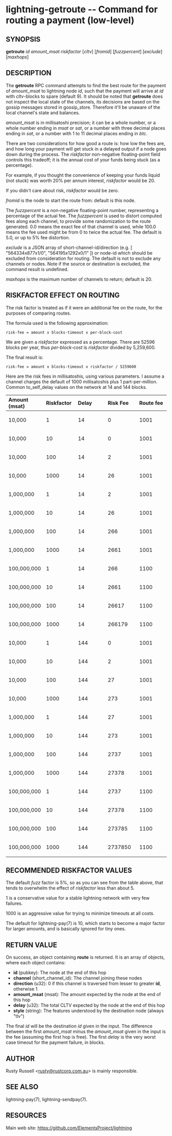 lightning-getroute -- Command for routing a payment (low-level)
===============================================================

SYNOPSIS
--------

**getroute** *id* *amount\_msat* *riskfactor* [*cltv*] [*fromid*]
[*fuzzpercent*] [*exclude*] [*maxhops*]

DESCRIPTION
-----------

The **getroute** RPC command attempts to find the best route for the
payment of *amount\_msat* to lightning node *id*, such that the payment will
arrive at *id* with *cltv*-blocks to spare (default 9). It should be
noted that **getroute** does not inspect the local state of the channels,
its decisions are based on the gossip messages stored in
gossip\_store. Therefore it'll be unaware of the local channel's state
and balances.

*amount\_msat* is in millisatoshi precision; it can be a whole number, or a
whole number ending in *msat* or *sat*, or a number with three decimal
places ending in *sat*, or a number with 1 to 11 decimal places ending
in *btc*.

There are two considerations for how good a route is: how low the fees
are, and how long your payment will get stuck in a delayed output if a
node goes down during the process. The *riskfactor* non-negative
floating-point field controls this tradeoff; it is the annual cost of
your funds being stuck (as a percentage).

For example, if you thought the convenience of keeping your funds liquid
(not stuck) was worth 20% per annum interest, *riskfactor* would be 20.

If you didn't care about risk, *riskfactor* would be zero.

*fromid* is the node to start the route from: default is this node.

The *fuzzpercent* is a non-negative floating-point number, representing a
percentage of the actual fee. The *fuzzpercent* is used to distort
computed fees along each channel, to provide some randomization to the
route generated. 0.0 means the exact fee of that channel is used, while
100.0 means the fee used might be from 0 to twice the actual fee. The
default is 5.0, or up to 5% fee distortion.

*exclude* is a JSON array of short-channel-id/direction (e.g. [
"564334x877x1/0", "564195x1292x0/1" ]) or node-id which should be excluded
from consideration for routing. The default is not to exclude any channels
or nodes. Note if the source or destination is excluded, the command result
is undefined.

*maxhops* is the maximum number of channels to return; default is 20.

RISKFACTOR EFFECT ON ROUTING
----------------------------

The risk factor is treated as if it were an additional fee on the route,
for the purposes of comparing routes.

The formula used is the following approximation:

    risk-fee = amount x blocks-timeout x per-block-cost

We are given a *riskfactor* expressed as a percentage. There are 52596
blocks per year, thus *per-block-cost* is *riskfactor* divided by
5,259,600.

The final result is:

    risk-fee = amount x blocks-timeout x riskfactor / 5259600

Here are the risk fees in millisatoshis, using various parameters. I
assume a channel charges the default of 1000 millisatoshis plus 1
part-per-million. Common to\_self\_delay values on the network at 14 and
144 blocks.

<table>
<colgroup>
<col style="width: 20%" />
<col style="width: 20%" />
<col style="width: 20%" />
<col style="width: 20%" />
<col style="width: 20%" />
</colgroup>
<thead>
<tr class="header">
<th style="text-align: left;">Amount (msat)</th>
<th style="text-align: left;">Riskfactor</th>
<th style="text-align: left;">Delay</th>
<th style="text-align: left;">Risk Fee</th>
<th style="text-align: left;">Route fee</th>
</tr>
</thead>
<tbody>
<tr class="odd">
<td style="text-align: left;"><p>10,000</p></td>
<td style="text-align: left;"><p>1</p></td>
<td style="text-align: left;"><p>14</p></td>
<td style="text-align: left;"><p>0</p></td>
<td style="text-align: left;"><p>1001</p></td>
</tr>
<tr class="even">
<td style="text-align: left;"><p>10,000</p></td>
<td style="text-align: left;"><p>10</p></td>
<td style="text-align: left;"><p>14</p></td>
<td style="text-align: left;"><p>0</p></td>
<td style="text-align: left;"><p>1001</p></td>
</tr>
<tr class="odd">
<td style="text-align: left;"><p>10,000</p></td>
<td style="text-align: left;"><p>100</p></td>
<td style="text-align: left;"><p>14</p></td>
<td style="text-align: left;"><p>2</p></td>
<td style="text-align: left;"><p>1001</p></td>
</tr>
<tr class="even">
<td style="text-align: left;"><p>10,000</p></td>
<td style="text-align: left;"><p>1000</p></td>
<td style="text-align: left;"><p>14</p></td>
<td style="text-align: left;"><p>26</p></td>
<td style="text-align: left;"><p>1001</p></td>
</tr>
<tr class="odd">
<td style="text-align: left;"><p>1,000,000</p></td>
<td style="text-align: left;"><p>1</p></td>
<td style="text-align: left;"><p>14</p></td>
<td style="text-align: left;"><p>2</p></td>
<td style="text-align: left;"><p>1001</p></td>
</tr>
<tr class="even">
<td style="text-align: left;"><p>1,000,000</p></td>
<td style="text-align: left;"><p>10</p></td>
<td style="text-align: left;"><p>14</p></td>
<td style="text-align: left;"><p>26</p></td>
<td style="text-align: left;"><p>1001</p></td>
</tr>
<tr class="odd">
<td style="text-align: left;"><p>1,000,000</p></td>
<td style="text-align: left;"><p>100</p></td>
<td style="text-align: left;"><p>14</p></td>
<td style="text-align: left;"><p>266</p></td>
<td style="text-align: left;"><p>1001</p></td>
</tr>
<tr class="even">
<td style="text-align: left;"><p>1,000,000</p></td>
<td style="text-align: left;"><p>1000</p></td>
<td style="text-align: left;"><p>14</p></td>
<td style="text-align: left;"><p>2661</p></td>
<td style="text-align: left;"><p>1001</p></td>
</tr>
<tr class="odd">
<td style="text-align: left;"><p>100,000,000</p></td>
<td style="text-align: left;"><p>1</p></td>
<td style="text-align: left;"><p>14</p></td>
<td style="text-align: left;"><p>266</p></td>
<td style="text-align: left;"><p>1100</p></td>
</tr>
<tr class="even">
<td style="text-align: left;"><p>100,000,000</p></td>
<td style="text-align: left;"><p>10</p></td>
<td style="text-align: left;"><p>14</p></td>
<td style="text-align: left;"><p>2661</p></td>
<td style="text-align: left;"><p>1100</p></td>
</tr>
<tr class="odd">
<td style="text-align: left;"><p>100,000,000</p></td>
<td style="text-align: left;"><p>100</p></td>
<td style="text-align: left;"><p>14</p></td>
<td style="text-align: left;"><p>26617</p></td>
<td style="text-align: left;"><p>1100</p></td>
</tr>
<tr class="even">
<td style="text-align: left;"><p>100,000,000</p></td>
<td style="text-align: left;"><p>1000</p></td>
<td style="text-align: left;"><p>14</p></td>
<td style="text-align: left;"><p>266179</p></td>
<td style="text-align: left;"><p>1100</p></td>
</tr>
<tr class="odd">
<td style="text-align: left;"><p>10,000</p></td>
<td style="text-align: left;"><p>1</p></td>
<td style="text-align: left;"><p>144</p></td>
<td style="text-align: left;"><p>0</p></td>
<td style="text-align: left;"><p>1001</p></td>
</tr>
<tr class="even">
<td style="text-align: left;"><p>10,000</p></td>
<td style="text-align: left;"><p>10</p></td>
<td style="text-align: left;"><p>144</p></td>
<td style="text-align: left;"><p>2</p></td>
<td style="text-align: left;"><p>1001</p></td>
</tr>
<tr class="odd">
<td style="text-align: left;"><p>10,000</p></td>
<td style="text-align: left;"><p>100</p></td>
<td style="text-align: left;"><p>144</p></td>
<td style="text-align: left;"><p>27</p></td>
<td style="text-align: left;"><p>1001</p></td>
</tr>
<tr class="even">
<td style="text-align: left;"><p>10,000</p></td>
<td style="text-align: left;"><p>1000</p></td>
<td style="text-align: left;"><p>144</p></td>
<td style="text-align: left;"><p>273</p></td>
<td style="text-align: left;"><p>1001</p></td>
</tr>
<tr class="odd">
<td style="text-align: left;"><p>1,000,000</p></td>
<td style="text-align: left;"><p>1</p></td>
<td style="text-align: left;"><p>144</p></td>
<td style="text-align: left;"><p>27</p></td>
<td style="text-align: left;"><p>1001</p></td>
</tr>
<tr class="even">
<td style="text-align: left;"><p>1,000,000</p></td>
<td style="text-align: left;"><p>10</p></td>
<td style="text-align: left;"><p>144</p></td>
<td style="text-align: left;"><p>273</p></td>
<td style="text-align: left;"><p>1001</p></td>
</tr>
<tr class="odd">
<td style="text-align: left;"><p>1,000,000</p></td>
<td style="text-align: left;"><p>100</p></td>
<td style="text-align: left;"><p>144</p></td>
<td style="text-align: left;"><p>2737</p></td>
<td style="text-align: left;"><p>1001</p></td>
</tr>
<tr class="even">
<td style="text-align: left;"><p>1,000,000</p></td>
<td style="text-align: left;"><p>1000</p></td>
<td style="text-align: left;"><p>144</p></td>
<td style="text-align: left;"><p>27378</p></td>
<td style="text-align: left;"><p>1001</p></td>
</tr>
<tr class="odd">
<td style="text-align: left;"><p>100,000,000</p></td>
<td style="text-align: left;"><p>1</p></td>
<td style="text-align: left;"><p>144</p></td>
<td style="text-align: left;"><p>2737</p></td>
<td style="text-align: left;"><p>1100</p></td>
</tr>
<tr class="even">
<td style="text-align: left;"><p>100,000,000</p></td>
<td style="text-align: left;"><p>10</p></td>
<td style="text-align: left;"><p>144</p></td>
<td style="text-align: left;"><p>27378</p></td>
<td style="text-align: left;"><p>1100</p></td>
</tr>
<tr class="odd">
<td style="text-align: left;"><p>100,000,000</p></td>
<td style="text-align: left;"><p>100</p></td>
<td style="text-align: left;"><p>144</p></td>
<td style="text-align: left;"><p>273785</p></td>
<td style="text-align: left;"><p>1100</p></td>
</tr>
<tr class="even">
<td style="text-align: left;"><p>100,000,000</p></td>
<td style="text-align: left;"><p>1000</p></td>
<td style="text-align: left;"><p>144</p></td>
<td style="text-align: left;"><p>2737850</p></td>
<td style="text-align: left;"><p>1100</p></td>
</tr>
</tbody>
</table>

RECOMMENDED RISKFACTOR VALUES
-----------------------------

The default *fuzz* factor is 5%, so as you can see from the table above,
that tends to overwhelm the effect of *riskfactor* less than about 5.

1 is a conservative value for a stable lightning network with very few
failures.

1000 is an aggressive value for trying to minimize timeouts at all
costs.

The default for lightning-pay(7) is 10, which starts to become a major
factor for larger amounts, and is basically ignored for tiny ones.

RETURN VALUE
------------

[comment]: # (GENERATE-FROM-SCHEMA-START)
On success, an object containing **route** is returned.  It is an array of objects, where each object contains:

- **id** (pubkey): The node at the end of this hop
- **channel** (short\_channel\_id): The channel joining these nodes
- **direction** (u32): 0 if this channel is traversed from lesser to greater **id**, otherwise 1
- **amount\_msat** (msat): The amount expected by the node at the end of this hop
- **delay** (u32): The total CLTV expected by the node at the end of this hop
- **style** (string): The features understood by the destination node (always "tlv")

[comment]: # (GENERATE-FROM-SCHEMA-END)

The final *id* will be the destination *id* given in the input. The
difference between the first *amount\_msat* minus the *amount\_msat* given in
the input is the fee (assuming the first hop is free). The first
*delay* is the very worst case timeout for the payment failure, in
blocks.

AUTHOR
------

Rusty Russell <<rusty@rustcorp.com.au>> is mainly responsible.

SEE ALSO
--------

lightning-pay(7), lightning-sendpay(7).

RESOURCES
---------

Main web site: <https://github.com/ElementsProject/lightning>

[comment]: # ( SHA256STAMP:9ef1e1107c9b649e3e1c17593e3b1855852e60060c70ed6b13ff73b5575cffad)
